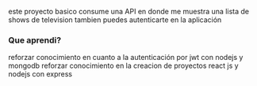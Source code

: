 
este proyecto basico consume una API en donde me muestra una lista de shows de television
tambien puedes autenticarte en la aplicación

### Que aprendi?

reforzar conocimiento en cuanto a la autenticación por jwt con nodejs y mongodb
reforzar conocimiento en la creacion de proyectos react js y nodejs con express
